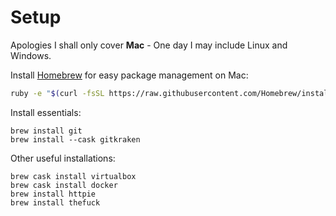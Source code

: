 # Setup

Apologies I shall only cover **Mac** - One day I may include Linux and Windows.

Install [Homebrew](https://brew.sh) for easy package management on Mac:

```bash
ruby -e "$(curl -fsSL https://raw.githubusercontent.com/Homebrew/install/master/install)"
```

Install essentials:

```shell
brew install git
brew install --cask gitkraken
```

Other useful installations:

```shell
brew cask install virtualbox
brew cask install docker
brew install httpie
brew install thefuck
```